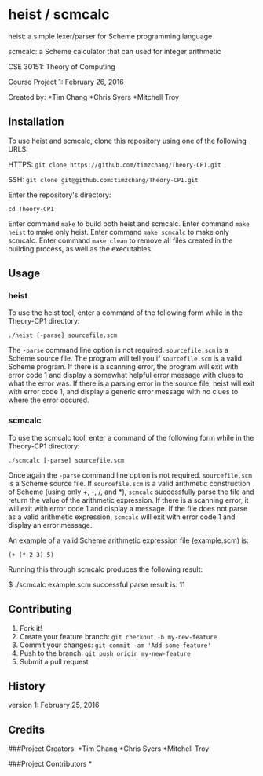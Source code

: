 # heist  /  scmcalc
heist: a simple lexer/parser for Scheme programming language

scmcalc: a Scheme calculator that can used for integer arithmetic 

CSE 30151: Theory of Computing

Course Project 1: February 26, 2016

Created by:
*Tim Chang
*Chris Syers
*Mitchell Troy

## Installation
To use heist and scmcalc, clone this repository using one of the following URLS:

HTTPS: `git clone https://github.com/timzchang/Theory-CP1.git`

SSH: `git clone git@github.com:timzchang/Theory-CP1.git`

Enter the repository's directory:

`cd Theory-CP1`

Enter command `make` to build both heist and scmcalc. Enter command `make heist` to make only heist. Enter command `make scmcalc` to make only scmcalc. Enter command `make clean` to remove all files created in the building process, as well as the executables.

## Usage
### heist
To use the heist tool, enter a command of the following form while in the Theory-CP1 directory:

`./heist [-parse] sourcefile.scm`

The `-parse` command line option is not required. `sourcefile.scm` is a Scheme source file. The program will tell you if `sourcefile.scm` is a valid Scheme program. If there is a scanning error, the program will exit with error code 1 and display a somewhat helpful error message with clues to what the error was. If there is a parsing error in the source file, heist will exit with error code 1, and display a generic error message with no clues to where the error occured.
### scmcalc
To use the scmcalc tool, enter a command of the following form while in the Theory-CP1 directory:

`./scmcalc [-parse] sourcefile.scm`

Once again the `-parse` command line option is not required. `sourcefile.scm` is a Scheme source file. If `sourcefile.scm` is a valid arithmetic construction of Scheme (using only +, -, /, and *), `scmcalc` successfully parse the file and return the value of the arithmetic expression. If there is a scanning error, it will exit with error code 1 and display a message. If the file does not parse as a valid arithmetic expression, `scmcalc` will exit with error code 1 and display an error message.

An example of a valid Scheme arithmetic expression file (example.scm) is:

`(+ (* 2 3) 5)`

Running this through scmcalc produces the following result:

  $ ./scmcalc example.scm
  successful parse
  result is: 11


## Contributing
1. Fork it!
2. Create your feature branch: `git checkout -b my-new-feature`
3. Commit your changes: `git commit -am 'Add some feature'`
4. Push to the branch: `git push origin my-new-feature`
5. Submit a pull request
## History
version 1: February 25, 2016
## Credits

###Project Creators:
*Tim Chang
*Chris Syers
*Mitchell Troy

###Project Contributors
*
